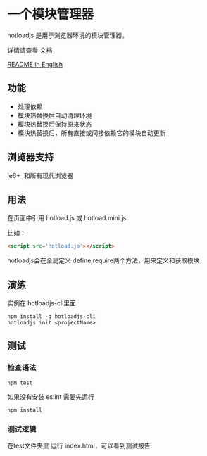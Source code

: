 # 一个模块管理器 

hotloadjs 是用于浏览器环境的模块管理器。

详情请查看
[文档](https://duhongwei.gitbooks.io/hotloadjs/content/zh-cn/)

[README in English](README_EN.md)
## 功能

- 处理依赖
- 模块热替换后自动清理环境
- 模块热替换后保持原来状态
- 模块热替换后，所有直接或间接依赖它的模块自动更新


## 浏览器支持

ie6+ ,和所有现代浏览器

## 用法

在页面中引用 hotload.js 或 hotload.mini.js

比如：
``` html
<script src='hotload.js'></script>
```
hotloadjs会在全局定义 define,require两个方法，用来定义和获取模块

## 演练

实例在 hotloadjs-cli里面

``` shell
npm install -g hotloadjs-cli
hotloadjs init <projectName>
```

## 测试

### 检查语法
``` shell
npm test
```

如果没有安装 eslint 需要先运行

``` shell
npm install
```
### 测试逻辑

在test文件夹里 运行 index.html，可以看到测试报告

